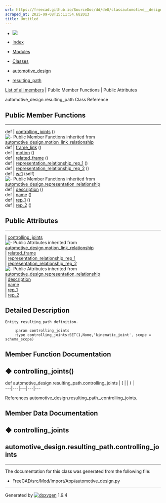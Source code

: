 ```yaml
---
url: https://freecad.github.io/SourceDoc/dd/de0/classautomotive__design_1_1resulting__path.html
scraped_at: 2025-09-08T15:11:54.682013
title: Untitled
---
```


  * [ ![](https://www.freecad.org/svg/logo-freecad.svg) ](https://freecadweb.org "FreeCAD")
  * [Index](../../index.html "Index")
  * [Modules](../../modules.html "Modules list")
  * [Classes](../../annotated.html "Annotated list")

  * [automotive_design](../../d4/ddf/namespaceautomotive__design.html)
  * [resulting_path](../../dd/de0/classautomotive__design_1_1resulting__path.html)

[List of all members](../../d7/d02/classautomotive__design_1_1resulting__path-members.html) | Public Member Functions | Public Attributes

automotive_design.resulting_path Class Reference

##  Public Member Functions  
  
---  
def | [controlling_joints](../../dd/de0/classautomotive__design_1_1resulting__path.html#aea41b20191add68a143d29a48d627c8b) ()  
![-](../../closed.png) Public Member Functions inherited from
[automotive_design.motion_link_relationship](../../db/df6/classautomotive__design_1_1motion__link__relationship.html)  
def | [frame_link](../../db/df6/classautomotive__design_1_1motion__link__relationship.html#aee5bcae927e86b7c17aa3a8ed7812901) ()  
def | [motion](../../db/df6/classautomotive__design_1_1motion__link__relationship.html#a388e43040d3583b4c7bd44e3aa5823ca) ()  
def | [related_frame](../../db/df6/classautomotive__design_1_1motion__link__relationship.html#af06a33b2dc4e00dc3cf94ee799dcd9de) ()  
def | [representation_relationship_rep_1](../../db/df6/classautomotive__design_1_1motion__link__relationship.html#afd7c9abef7269c350a7d7c7778240783) ()  
def | [representation_relationship_rep_2](../../db/df6/classautomotive__design_1_1motion__link__relationship.html#a7f5fae6b969342488697e890ec7b0967) ()  
def | [wr1](../../db/df6/classautomotive__design_1_1motion__link__relationship.html#a2a143a9c64a2508fbd7e804fc705c05a) (self)  
![-](../../closed.png) Public Member Functions inherited from
[automotive_design.representation_relationship](../../d3/d47/classautomotive__design_1_1representation__relationship.html)  
def | [description](../../d3/d47/classautomotive__design_1_1representation__relationship.html#ad19763c0b195fdb86036c42f815fc0ec) ()  
def | [name](../../d3/d47/classautomotive__design_1_1representation__relationship.html#a0848115085605d8443d2871fc116dbd3) ()  
def | [rep_1](../../d3/d47/classautomotive__design_1_1representation__relationship.html#a3402a69089802fc9240c57346490ec4c) ()  
def | [rep_2](../../d3/d47/classautomotive__design_1_1representation__relationship.html#a7e0c4a8b1b3ed0b4a18dc04121eec47c) ()  
  
##  Public Attributes  
  
---  
|
[controlling_joints](../../dd/de0/classautomotive__design_1_1resulting__path.html#a5427aeb240f166bf277a177e51baac36)  
![-](../../closed.png) Public Attributes inherited from
[automotive_design.motion_link_relationship](../../db/df6/classautomotive__design_1_1motion__link__relationship.html)  
|
[related_frame](../../db/df6/classautomotive__design_1_1motion__link__relationship.html#a09678bccf9e97c036301cd0b33a14e34)  
|
[representation_relationship_rep_1](../../db/df6/classautomotive__design_1_1motion__link__relationship.html#a47c19bd12c28bc79de33888194efa2e5)  
|
[representation_relationship_rep_2](../../db/df6/classautomotive__design_1_1motion__link__relationship.html#ae39b5fa8fe83af53bbec3e7384a5317e)  
![-](../../closed.png) Public Attributes inherited from
[automotive_design.representation_relationship](../../d3/d47/classautomotive__design_1_1representation__relationship.html)  
|
[description](../../d3/d47/classautomotive__design_1_1representation__relationship.html#a06f918f5bc436973cf2d5bb094436599)  
|
[name](../../d3/d47/classautomotive__design_1_1representation__relationship.html#ad596c73def5a04e3f9c16b475a61e3d9)  
|
[rep_1](../../d3/d47/classautomotive__design_1_1representation__relationship.html#a48aeeda7c357a7c5d27dfd5c728a4cc6)  
|
[rep_2](../../d3/d47/classautomotive__design_1_1representation__relationship.html#af36f53abfdcf74f240b09c7eef35d6ec)  
  
## Detailed Description

    
    
    Entity resulting_path definition.
    
        :param controlling_joints
        :type controlling_joints:SET(1,None,'kinematic_joint', scope = schema_scope)

## Member Function Documentation

## ◆ controlling_joints()

def automotive_design.resulting_path.controlling_joints  | ( | | ) |   
---|---|---|---|---  
  
References automotive_design.resulting_path._controlling_joints.

## Member Data Documentation

## ◆ controlling_joints

automotive_design.resulting_path.controlling_joints  
---  
  
* * *

The documentation for this class was generated from the following file:

  * FreeCAD/src/Mod/Import/App/automotive_design.py

* * *

Generated by
[![doxygen](../../doxygen.svg)](https://www.doxygen.org/index.html) 1.9.4

